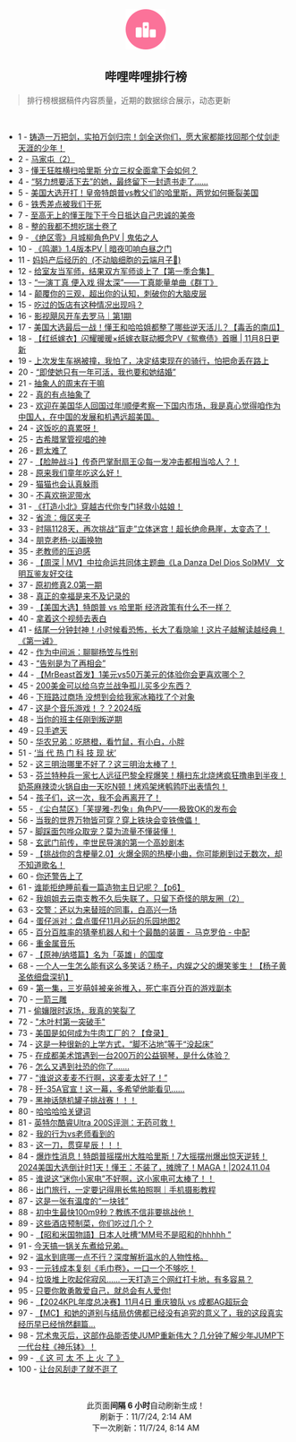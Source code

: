 <div align="center">
    <img src="./assets/icon_rank.png" alt="logo" />
    <h2>哔哩哔哩排行榜</h>
</div>

> 排行榜根据稿件内容质量，近期的数据综合展示，动态更新

<br />

<ul><li><span>1 - <a href=https://www.bilibili.com/BV1JLDwYTEzt>铸造一万把剑，实拍万剑归宗！剑全送你们，愿大家都能找回那个仗剑走天涯的少年！</a></span></li><li><span>2 - <a href=https://www.bilibili.com/BV12dDhYYEDC>马家屯（2）</a></span></li><li><span>3 - <a href=https://www.bilibili.com/BV1BBDGYAEcF>懂王狂胜横扫哈里斯&nbsp;分立三权全面拿下会如何？</a></span></li><li><span>4 - <a href=https://www.bilibili.com/BV1cED4YVEyt>“努力想要活下去”的她，最终留下一封遗书走了……</a></span></li><li><span>5 - <a href=https://www.bilibili.com/BV1hJDNYAENJ>美国大选开打！皇帝特朗普vs教父们的哈里斯，两党如何撕裂美国</a></span></li><li><span>6 - <a href=https://www.bilibili.com/BV1Q1DhYgEmo>铁秀差点被我们干死</a></span></li><li><span>7 - <a href=https://www.bilibili.com/BV19PDGYxEqX>至高无上的懂王陛下于今日抵达自己忠诚的美帝</a></span></li><li><span>8 - <a href=https://www.bilibili.com/BV1iiDJYmEna>整的我都不想吃瑞士卷了</a></span></li><li><span>9 - <a href=https://www.bilibili.com/BV1B6DWYhEuN>《绝区零》月城柳角色PV&nbsp;|&nbsp;鬼佑之人</a></span></li><li><span>10 - <a href=https://www.bilibili.com/BV1gbS2Y5EVu>《鸣潮》1.4版本PV&nbsp;|&nbsp;暗夜叩响白昼之门</a></span></li><li><span>11 - <a href=https://www.bilibili.com/BV1QgS6YwETd>妈妈产后经历的&nbsp;&nbsp;(不动脑细胞的云端月子🤰)</a></span></li><li><span>12 - <a href=https://www.bilibili.com/BV1YwSmYDEMn>给室友当军师，结果双方军师谈上了【第一季合集】</a></span></li><li><span>13 - <a href=https://www.bilibili.com/BV1Y7SWYpERP>“一演丁真&nbsp;便入戏&nbsp;得太深”——丁真能量单曲《群丁》</a></span></li><li><span>14 - <a href=https://www.bilibili.com/BV1g5DAYZEhg>颠覆你的三观，超出你的认知，刺破你的大脑皮层</a></span></li><li><span>15 - <a href=https://www.bilibili.com/BV1APDpYTEYC>吃过的饭店有这种情况出现吗？</a></span></li><li><span>16 - <a href=https://www.bilibili.com/BV1UxSyYqEJK>影视飓风开车去罗马｜第1期</a></span></li><li><span>17 - <a href=https://www.bilibili.com/BV1XJS2YJEBy>美国大选最后一战！懂王和哈哈姐都整了哪些逆天活儿？【毒舌的南瓜】</a></span></li><li><span>18 - <a href=https://www.bilibili.com/BV1vkDHYHEhV>【红纸嫁衣】闪耀暖暖×纸嫁衣联动概念PV《鸳鸯债》首曝&nbsp;|&nbsp;11月8日更新</a></span></li><li><span>19 - <a href=https://www.bilibili.com/BV175DnYQEah>上次发生车祸被撞，我怕了，决定结束现在的骑行，怕把命丢在路上</a></span></li><li><span>20 - <a href=https://www.bilibili.com/BV11VS1YvEw3>“即使她只有一年可活，我也要和她结婚”</a></span></li><li><span>21 - <a href=https://www.bilibili.com/BV1Y9SkY6Exs>抽象人的周末在干嘛</a></span></li><li><span>22 - <a href=https://www.bilibili.com/BV1oiDhYjEMq>真的有点抽象了</a></span></li><li><span>23 - <a href=https://www.bilibili.com/BV18ADJYgEUe>欢迎在美国华人回国过年!顺便考察一下国内市场，我是真心觉得咱作为中国人，在中国的发展和机遇远超美国。</a></span></li><li><span>24 - <a href=https://www.bilibili.com/BV1nxSmYNEfF>这饭吃的真累呀！</a></span></li><li><span>25 - <a href=https://www.bilibili.com/BV1fnDsYAEwY>古希腊掌管视唱的神</a></span></li><li><span>26 - <a href=https://www.bilibili.com/BV1jXD8Y2EK7>题太难了</a></span></li><li><span>27 - <a href=https://www.bilibili.com/BV1nbDHYcEKU>【脸肿战斗】传奇巴掌耐扇王😮每一发冲击都相当哈人？！</a></span></li><li><span>28 - <a href=https://www.bilibili.com/BV1KjDhYcE8N>原来我们童年吃这么好！</a></span></li><li><span>29 - <a href=https://www.bilibili.com/BV1zySyYsEsY>猫猫也会认真躲雨</a></span></li><li><span>30 - <a href=https://www.bilibili.com/BV1WpSmYTEh7>不喜欢拖泥带水</a></span></li><li><span>31 - <a href=https://www.bilibili.com/BV1KeSyYAEAJ>《打造小北》穿越古代你专门拯救小姑娘！</a></span></li><li><span>32 - <a href=https://www.bilibili.com/BV1GUDHY7ETn>省流：俄区夹子</a></span></li><li><span>33 - <a href=https://www.bilibili.com/BV1pTDpYNE5i>时隔1128天，再次挑战“盲走”立体迷宫！超长绝命悬崖，太变态了！</a></span></li><li><span>34 - <a href=https://www.bilibili.com/BV1jFSBYwEiy>朋克老杨-以画换物</a></span></li><li><span>35 - <a href=https://www.bilibili.com/BV1MbSyYiEV3>老教师的压迫感</a></span></li><li><span>36 - <a href=https://www.bilibili.com/BV1ooDuYpEtm>【周深&nbsp;|&nbsp;MV】中拉命运共同体主题曲《La&nbsp;Danza&nbsp;Del&nbsp;Dios&nbsp;Sol》MV&nbsp;&nbsp;&nbsp;文明互鉴友好交往</a></span></li><li><span>37 - <a href=https://www.bilibili.com/BV1nVDpYcEM4>原初修真2.0第一期</a></span></li><li><span>38 - <a href=https://www.bilibili.com/BV1N3DbYdE3v>真正的幸福是来不及记录的</a></span></li><li><span>39 - <a href=https://www.bilibili.com/BV1a9DAYFEqo>【美国大选】特朗普&nbsp;vs&nbsp;哈里斯&nbsp;经济政策有什么不一样？</a></span></li><li><span>40 - <a href=https://www.bilibili.com/BV177DpYtE56>拿着这个视频去表白</a></span></li><li><span>41 - <a href=https://www.bilibili.com/BV1KRDJYvEjN>结尾一分钟封神！小时候看恐怖，长大了看隐喻！这片子越解读越经典！《第一诫》</a></span></li><li><span>42 - <a href=https://www.bilibili.com/BV1BWSrYGEMs>作为中间派：聊聊杨笠与性别</a></span></li><li><span>43 - <a href=https://www.bilibili.com/BV1bFSCYiE9B>“告别是为了再相会”</a></span></li><li><span>44 - <a href=https://www.bilibili.com/BV1S5S6YbEeZ>【MrBeast首发】1美元vs50万美元的体验你会更喜欢哪个？</a></span></li><li><span>45 - <a href=https://www.bilibili.com/BV1NcDaYcETU>200美金可以给乌克兰战争孤儿买多少东西？</a></span></li><li><span>46 - <a href=https://www.bilibili.com/BV1fBDcYeEJv>下班路过商场&nbsp;没想到会给我家冰箱找了个对象</a></span></li><li><span>47 - <a href=https://www.bilibili.com/BV1S3SBYXEVU>这是个音乐游戏！？？2024版</a></span></li><li><span>48 - <a href=https://www.bilibili.com/BV1ReDhYmE9R>当你的班主任刚到叛逆期</a></span></li><li><span>49 - <a href=https://www.bilibili.com/BV1QAS1YGEp9>只手遮天</a></span></li><li><span>50 - <a href=https://www.bilibili.com/BV154DsYFEqj>华农兄弟：吃脐橙，看竹鼠，有小白，小胖</a></span></li><li><span>51 - <a href=https://www.bilibili.com/BV1RHDpY9Eps>‘当&nbsp;代&nbsp;热&nbsp;门&nbsp;科&nbsp;技&nbsp;现&nbsp;状’</a></span></li><li><span>52 - <a href=https://www.bilibili.com/BV1T9DJYKEcJ>这三明治哪里不好了？这三明治太棒了！</a></span></li><li><span>53 - <a href=https://www.bilibili.com/BV1B7DpYtE4n>芬兰特种兵一家七人远征巴黎全程爆笑！横扫东北烧烤疯狂撸串到半夜！奶茶麻辣烫火锅自由一天吃N顿！烤鸡架烤鹌鹑吓出表情包！</a></span></li><li><span>54 - <a href=https://www.bilibili.com/BV1LmSkY1EYW>孩子们，这一次，我不会再离开了！</a></span></li><li><span>55 - <a href=https://www.bilibili.com/BV1KBD3Y5Etg>《尘白禁区》「芙提雅-烈兔」角色PV——极致OK的发布会</a></span></li><li><span>56 - <a href=https://www.bilibili.com/BV1RoSyYjELv>当我的世界万物皆可穿？穿上铁块会变铁傀儡！</a></span></li><li><span>57 - <a href=https://www.bilibili.com/BV1jzDHYWEsV>脚踩面包哗众取宠？莫为流量不懂装懂！</a></span></li><li><span>58 - <a href=https://www.bilibili.com/BV1GDDWY9ECX>玄武门前传，李世民导演的第一个高妙剧本</a></span></li><li><span>59 - <a href=https://www.bilibili.com/BV1ysS6YQEma>【挑战你的含梗量2.0】火爆全网的热梗小曲，你可能刷到过无数次，却不知道歌名！</a></span></li><li><span>60 - <a href=https://www.bilibili.com/BV1n1D8YpE4k>你还警告上了</a></span></li><li><span>61 - <a href=https://www.bilibili.com/BV1wTDpYNEgW>谁能拒绝睡前看一篇造物主日记呢？【p6】</a></span></li><li><span>62 - <a href=https://www.bilibili.com/BV1y1DpYMEBK>我姐姐去云南支教不久后失联了，只留下奇怪的朋友圈（2）</a></span></li><li><span>63 - <a href=https://www.bilibili.com/BV1VtDsYbERX>交警：还以为来替班的同事，白高兴一场</a></span></li><li><span>64 - <a href=https://www.bilibili.com/BV1nWS1YZEPF>蛋仔派对：盘点蛋仔11月必玩的乐园地图2</a></span></li><li><span>65 - <a href=https://www.bilibili.com/BV1duSyYEEKW>百分百胜率的猜拳机器人和十个最酷的装置&nbsp;-&nbsp;&nbsp;马克罗伯&nbsp;-&nbsp;中配</a></span></li><li><span>66 - <a href=https://www.bilibili.com/BV1BySkY2EaW>重金属音乐</a></span></li><li><span>67 - <a href=https://www.bilibili.com/BV1UaDnYuEjp>【原神/纳塔篇】名为「英雄」的国度</a></span></li><li><span>68 - <a href=https://www.bilibili.com/BV1CiDEYZE4c>一个人一生怎么能有这么多笑话？杨子，内娱之父的爆笑爹生！【杨子黄圣依细盘深扒】</a></span></li><li><span>69 - <a href=https://www.bilibili.com/BV1n9DwYGEV7>第一集，三岁萌娃被亲爸推入，死亡率百分百的游戏副本</a></span></li><li><span>70 - <a href=https://www.bilibili.com/BV1sNDsY5ERq>一箭三雕</a></span></li><li><span>71 - <a href=https://www.bilibili.com/BV1hvDPYAE6z>偷孃限时返场，我真的笑裂了</a></span></li><li><span>72 - <a href=https://www.bilibili.com/BV1qmSyYpE91>&quot;木叶村第一突破手&quot;</a></span></li><li><span>73 - <a href=https://www.bilibili.com/BV1WqD8YoEvr>美国是如何成为牛肉工厂的？【食录】</a></span></li><li><span>74 - <a href=https://www.bilibili.com/BV1LZD8YVENY>这是一种很新的上学方式，“脚不沾地”等于“没起床”</a></span></li><li><span>75 - <a href=https://www.bilibili.com/BV1cAS2YwEyt>在成都美术馆遇到一台200万的公益钢琴，是什么体验？</a></span></li><li><span>76 - <a href=https://www.bilibili.com/BV1YjSyYkEaE>怎么又遇到社恐的你了…….</a></span></li><li><span>77 - <a href=https://www.bilibili.com/BV1qiDHYxEi9>“谁说这麦麦不行啊，这麦麦太好了！”</a></span></li><li><span>78 - <a href=https://www.bilibili.com/BV1U1DbYaE6K>歼-35A官宣！这一幕，多希望他能看见……</a></span></li><li><span>79 - <a href=https://www.bilibili.com/BV1DADMY6ELT>黑神话随机罐子挑战赛！！！</a></span></li><li><span>80 - <a href=https://www.bilibili.com/BV1RQSyYSESo>哈哈哈哈关键词</a></span></li><li><span>81 - <a href=https://www.bilibili.com/BV18cDKYNEPk>英特尔酷睿Ultra&nbsp;200S评测：无药可救！</a></span></li><li><span>82 - <a href=https://www.bilibili.com/BV12dDhYYEcw>我的行为vs老师看到的</a></span></li><li><span>83 - <a href=https://www.bilibili.com/BV1FzDAYrETG>这一刀，贯穿星辰！！！</a></span></li><li><span>84 - <a href=https://www.bilibili.com/BV19LDEYGExe>爆炸性消息！特朗普摇摆州大胜哈里斯！7大摇摆州爆出惊天逆转！2024美国大选倒计时1天！懂王：不装了，摊牌了！MAGA！|2024.11.04</a></span></li><li><span>85 - <a href=https://www.bilibili.com/BV12fSBYDEaS>谁说这“迷你小家电”不好啊，这小家电可太棒了！！</a></span></li><li><span>86 - <a href=https://www.bilibili.com/BV1YRSyYmEos>出门旅行，一定要记得用长焦拍照啊｜手机摄影教程</a></span></li><li><span>87 - <a href=https://www.bilibili.com/BV1LkDHYHEA8>这是一张有温度的“一块钱”</a></span></li><li><span>88 - <a href=https://www.bilibili.com/BV1dkDHYHEP3>初中生最快100m9秒？教练不信非要挑战他！</a></span></li><li><span>89 - <a href=https://www.bilibili.com/BV12aSyYYEj8>这些酒店预制菜，你们吃过几个？</a></span></li><li><span>90 - <a href=https://www.bilibili.com/BV1JxS1Y4EK3>【昭和米国物語】日本人吐槽“MM号不是昭和的hhhhh&nbsp;”</a></span></li><li><span>91 - <a href=https://www.bilibili.com/BV1GFDbYNEQo>今天搞一锅关东煮给兄弟。</a></span></li><li><span>92 - <a href=https://www.bilibili.com/BV12QDbYtEod>温水到底哪一点不行？深度解析温水的人物性格。</a></span></li><li><span>93 - <a href=https://www.bilibili.com/BV1ykDpYgEPY>一元钱成本复刻《毛巾卷》，一口一个不够吃！</a></span></li><li><span>94 - <a href=https://www.bilibili.com/BV1HzSdYtECB>垃圾堆上吹起侘寂风......一天打造三个网红打卡地，有多容易？</a></span></li><li><span>95 - <a href=https://www.bilibili.com/BV15ASBYFEFp>只要你敢勇敢爱自己，就总会有人爱你!</a></span></li><li><span>96 - <a href=https://www.bilibili.com/BV1VkDHYHEhR>【2024KPL年度总决赛】11月4日&nbsp;重庆狼队&nbsp;vs&nbsp;成都AG超玩会</a></span></li><li><span>97 - <a href=https://www.bilibili.com/BV18KDJYME7q>【MC】和她的道别与结局仿佛都已经没有追究的意义了，我的这段真实经历早已经悄然翻篇...</a></span></li><li><span>98 - <a href=https://www.bilibili.com/BV1kkS2YeE3G>咒术鬼灭后，这部作品能否使JUMP重新伟大？几分钟了解少年JUMP下一代台柱《神乐钵》！</a></span></li><li><span>99 - <a href=https://www.bilibili.com/BV1XEDEYgEwe>《&nbsp;这&nbsp;可&nbsp;太&nbsp;不&nbsp;上&nbsp;火&nbsp;了&nbsp;》</a></span></li><li><span>100 - <a href=https://www.bilibili.com/BV1VzS1YmEz2>让台风刮走了就不逛了</a></span></li></ul>

<br />

<p align=center>此页面<strong>间隔 6 小时</strong>自动刷新生成！<br>刷新于：11/7/24, 2:14 AM<br>下一次刷新：11/7/24, 8:14 AM</p>